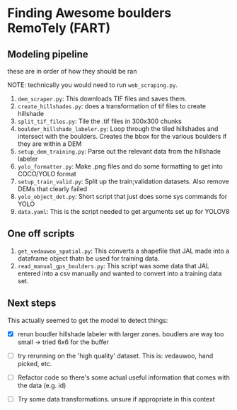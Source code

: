 # Finding Awesome boulders RemoTely (FART)

## Modeling pipeline
these are in order of how they should be ran

NOTE: technically you would need to run `web_scraping.py`.

1. `dem_scraper.py`: This downloads TIF files and saves them.
2. `create_hillshades.py`: does a transformation of tif files to create hillshade
3. `split_tif_files.py`: Tile the .tif files in 300x300 chunks
4. `boulder_hillshade_labeler.py`: Loop through the tiled hillshades and intersect with the boulders. Creates the bbox for the various boulders if they are within a DEM
5. `setup_dem_training.py`: Parse out the relevant data from the hillshade labeler
6. `yolo_formatter.py`: Make .png files and do some formatting to get into COCO/YOLO format
7. `setup_train_valid.py`: Split up the train;validation datasets. Also remove DEMs that clearly failed
8. `yolo_object_det.py`: Short script that just does some sys commands for YOLO
8. `data.yaml`: This is the script needed to get arguments set up for YOLOV8

## One off scripts

1. `get_vedauwoo_spatial.py`: This converts a shapefile that JAL made into a dataframe object thatn be used for training data.
2. `read_manual_gps_boulders.py`: This script was some data that JAL entered into a csv manually and wanted to convert into a training data set.



## Next steps

This actually seemed to get the model to detect things:
- [x] rerun boudler hillshade labeler with larger zones. boudlers are way too small -> tried 6x6 for the buffer

- [ ] try rerunning on the 'high quality' dataset. This is: vedauwoo, hand picked, etc.

- [ ] Refactor code so there's some actual useful information that comes with the data (e.g. id)
- [ ] Try some data transformations. unsure if appropriate in this context


